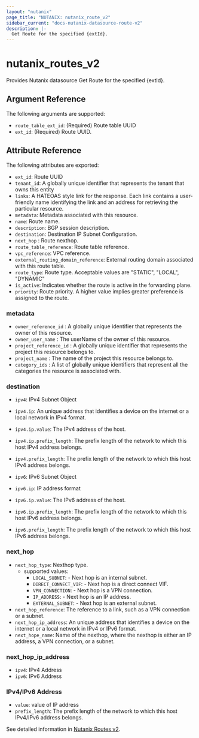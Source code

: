 ```yaml
---
layout: "nutanix"
page_title: "NUTANIX: nutanix_route_v2"
sidebar_current: "docs-nutanix-datasource-route-v2"
description: |-
  Get Route for the specified {extId}.
---
```


# nutanix_routes_v2

Provides Nutanix datasource Get Route for the specified {extId}.


## Argument Reference

The following arguments are supported:

* `route_table_ext_id`: (Required) Route table UUID
* `ext_id`: (Required) Route UUID.

## Attribute Reference
The following attributes are exported:
* `ext_id`: Route UUID
* `tenant_id`: A globally unique identifier that represents the tenant that owns this entity
* `links`: A HATEOAS style link for the response. Each link contains a user-friendly name identifying the link and an address for retrieving the particular resource.
* `metadata`: Metadata associated with this resource.
* `name`:  Route name.
* `description`:  BGP session description.
* `destination`:  Destination IP Subnet Configuration.
* `next_hop` :  Route nexthop.
* `route_table_reference`:  Route table reference.
* `vpc_reference`:  VPC reference.
* `external_routing_domain_reference`:  External routing domain associated with this route table.
* `route_type`: Route type. Acceptable values are "STATIC", "LOCAL", "DYNAMIC"
* `is_active`:  Indicates whether the route is active in the forwarding plane.
* `priority`:  Route priority. A higher value implies greater preference is assigned to the route.

### metadata
* `owner_reference_id` : A globally unique identifier that represents the owner of this resource.
* `owner_user_name` :  The userName of the owner of this resource.
* `project_reference_id` :  A globally unique identifier that represents the project this resource belongs to.
* `project_name` :  The name of the project this resource belongs to.
* `category_ids` :  A list of globally unique identifiers that represent all the categories the resource is associated with.


### destination
* `ipv4`:  IPv4 Subnet Object
* `ipv4.ip`:  An unique address that identifies a device on the internet or a local network in IPv4 format.
* `ipv4.ip.value`:  The IPv4 address of the host.
* `ipv4.ip.prefix_length`:  The prefix length of the network to which this host IPv4 address belongs.
* `ipv4.prefix_length`:  The prefix length of the network to which this host IPv4 address belongs.

* `ipv6`: IPv6 Subnet Object
* `ipv6.ip`: IP address format
* `ipv6.ip.value`: The IPv6 address of the host.
* `ipv6.ip.prefix_length`: The prefix length of the network to which this host IPv6 address belongs.
* `ipv6.prefix_length`: The prefix length of the network to which this host IPv6 address belongs.


### next_hop 
* `next_hop_type`: Nexthop type.
  * supported values:
      * `LOCAL_SUBNET`: - Next hop is an internal subnet.
      * `DIRECT_CONNECT_VIF`: - Next hop is a direct connect VIF.
      * `VPN_CONNECTION`: - Next hop is a VPN connection.
      * `IP_ADDRESS`: - Next hop is an IP address.
      * `EXTERNAL_SUBNET`: - Next hop is an external subnet.
* `next_hop_reference`: The reference to a link, such as a VPN connection or a subnet.
* `next_hop_ip_address`: An unique address that identifies a device on the internet or a local network in IPv4 or IPv6 format.
* `next_hope_name`: Name of the nexthop, where the nexthop is either an IP address, a VPN connection, or a subnet.


### next_hop_ip_address
* `ipv4`: IPv4 Address
* `ipv6`: IPv6 Address


### IPv4/IPv6 Address
* `value`: value of IP address
* `prefix_length`: The prefix length of the network to which this host IPv4/IPv6 address belongs.


See detailed information in [Nutanix Routes v2](https://developers.nutanix.com/api-reference?namespace=networking&version=v4.0.b1).